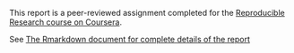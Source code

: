 This report is a peer-reviewed assignment completed for the [Reproducible Research course on Coursera](https://www.coursera.org/learn/reproducible-research).

See [The Rmarkdown document for complete details of the report](report.md)
